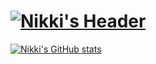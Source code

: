 # [![Nikki's Header](https://raw.githubusercontent.com/niikkiin/niikkiin/main/assets/header-banner.svg)](https://www.nikkiabarca.me)

[![Nikki's GitHub stats](https://github-readme-stats.vercel.app/api?username=niikkiin&count_private=true&show_icons=true&theme=omni)](https://github.com/niikkiin/)